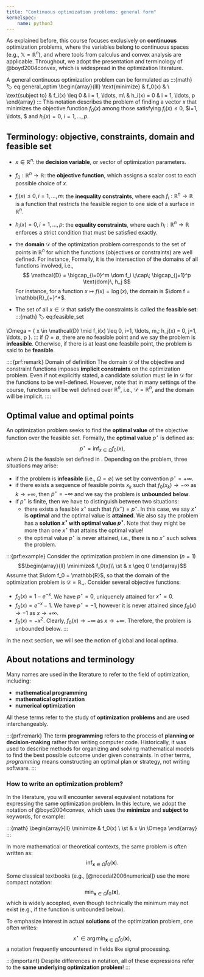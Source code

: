 ```yaml
--- 
title: "Continuous optimization problems: general form"
kernelspec:
    name: python3
---
```


As explained before, this course focuses exclusively on **continuous** optimization problems, where the variables belong to continuous spaces (e.g., $\mathbb{X} = \mathbb{R}^n$), and where tools from calculus and convex analysis are applicable. Throughout, we adopt the presentation and terminology of @boyd2004convex, which is widespread in the optimization literature.   

A general continuous optimization problem can be formulated as
:::{math}
:label: eq:general_optim
\begin{array}{lll}
\text{minimize}     & f_0(x) & \\
\text{subject to}   & f_i(x) \leq 0 & i = 1, \ldots, m\\
& h_i(x)  = 0 & i = 1, \ldots, p
\end{array}
:::
This notation describes the problem of finding a vector $x$ that minimizes the objective function $f_0(x)$ among those satisfying $f_i(x) \leq 0$, $i=1, \ldots, $ and $h_i(x) = 0$, $i=1, \ldots, p$. 

## Terminology: objective, constraints, domain and feasible set

- $x \in \mathbb{R}^n$: the **decision variable**, or vector of optimization parameters.
- $f_0: \mathbb{R}^n \to \mathbb{R}$: the **objective function**, which assigns a scalar cost to each possible choice of $x$. 
- $f_i(x) \leq 0, i=1, \ldots, m$: the **inequality constraints**, where each $f_i: \mathbb{R}^n \to \mathbb{R}$ is a function that restricts the feasible region to one side of a surface in $\mathbb{R}^n$.
- $h_i(x) = 0, i=1, \ldots, p$: the **equality constraints**, where each $h_i: \mathbb{R}^n \to \mathbb{R}$ enforces a strict condition that must be satisfied exactly.
- the **domain** $\mathcal{D}$ of the optimization problem [](#eq:general_optim) corresponds to the set of points in $\mathbb{R}^n$ for which the functions (objectives or constraints) are well defined. For instance, Formally, it is the intersection of the domains of all functions involved, i.e., 
$$
\mathcal{D} = \bigcap_{i=0}^m \dom f_i \;\cap\; \bigcap_{j=1}^p \text{dom}\, h_j
$$
For instance, for a function $x \mapsto f(x)=\log(x)$, the domain is $\dom f = \mathbb{R}_{+}^*$. 

- The set of all $x \in \mathcal{D}$ that satisfy the constraints is called the **feasible set**:
:::{math}
:label: eq:feasible_set

\Omega = \{ x \in \mathcal{D} \mid f_i(x) \leq 0, i=1, \ldots, m,\; h_j(x) = 0, j=1, \ldots, p \}.
:::
if $\Omega = \emptyset$, there are no feasible point and we say the problem is **infeasible**. Otherwise, if there is at least one feasbile point, the problem is said to be **feasible**. 

::::{prf:remark} Domain of definition
The domain $\mathcal{D}$ of the objective and constraint functions imposes **implicit constraints** on the optimization problem. Even if not explicitly stated, a candidate solution must lie in $\mathcal{D}$ for the functions to be well-defined. 
However, note that in many settings of the course, functions will be well defined over $\mathbb{R}^n$, i.e., $\mathcal{D}=\mathbb{R}^n$, and the domain will be implicit. 
::::

## Optimal value and optimal points

An optimization problem seeks to find the **optimal value** of the objective function over the feasible set. Formally, the **optimal value** $p^\star$ is defined as:
$$
p^\star = \inf_{x \in \Omega} f_0(x),
$$
where $\Omega$ is the feasible set defined in [](#eq:feasible_set). Depending on the problem, three situations may arise:

- if the problem is **infeasible** (i.e., $\Omega = \emptyset$) we set by convention $p^\star = +\infty$.
- if there exists a sequence of feasible points $x_k$ such that $f_0(x_k) \to -\infty$ as $k\to + \infty$, then $p^\star = -\infty$ and we say the problem is **unbounded below**.
- if $p^\star$ is finite, then we have to distinguish between two situations: 
    - there exists a feasible $x^\star$ such that $f(x^\star) = p^\star$. In this case, we say $x^\star$ is **optimal** and the optimal value is **attained**. We also say the problem [](#eq:general_optim) has a **solution $x^\star$ with optimal value $p^\star$**. Note that they might be more than one $x^\star$ that attains the optimal value!
    - the optimal value $p^\star$ is never attained, i.e., there is no $x^\star$ such solves the problem. 

:::{prf:example}
Consider the optimization problem in one dimension ($n=1$)
$$\begin{array}{ll}
\minimize& f_0(x)\\
\st & x \geq 0 \end{array}$$
Assume that $\dom f_0 = \mathbb{R}$, so that the domain of the optimization problem is $\mathcal{D} = \mathbb{R}_+$. Consider several objective functions:
- $f_0(x) = 1-e^{-x}$. We have $p^\star = 0$, uniquenely attained for $x^\star = 0$. 
- $f_0(x) = e^{-x} - 1$.  We have $p^\star = -1$, however it is never attained since $f_0(x) \to -1$ as $x\to +\infty$. 
- $f_0(x) = -x^2$. Clearly, $f_0(x) \to -\infty$ as $x \to +\infty$. Therefore, the problem is unbounded below. 
:::

In the next section, we will see the notion of global and local optima. 

## About notations and terminology

Many names are used in the literature to refer to the field of optimization, including:
- **mathematical programming**
- **mathematical optimization**
- **numerical optimization**

All these terms refer to the study of **optimization problems** and are used interchangeably. 

:::{prf:remark}
The term **programming** refers to the process of **planning or decision-making** rather than writing computer code. Historically, it was used to describe methods for organizing and solving mathematical models to find the best possible outcome under given constraints. In other terms, *programming* means constructing an optimal plan or strategy, not writing software.
:::

### How to write an optimization problem? 

In the literature, you will encounter several equivalent notations for expressing the same optimization problem. In this lecture, we adopt the notation of @boyd2004convex, which uses the **minimize** and **subject to** keywords, for example:

:::{math}
\begin{array}{ll}
\minimize & f_0(x) \\
\st & x \in \Omega
\end{array}
:::

In more mathematical or theoretical contexts, the same problem is often written as:
$$
\inf_{\mathbf{x} \in \Omega} f_0(\mathbf{x}).
$$

Some classical textbooks (e.g., [@nocedal2006numerical]) use the more compact notation:
$$
\min_{\mathbf{x} \in \Omega} f_0(\mathbf{x}),
$$
which is widely accepted, even though technically the minimum may not exist (e.g., if the function is unbounded below).

To emphasize interest in actual **solutions** of the optimization problem, one often writes:
$$
x^\star \in \arg\min_{\mathbf{x} \in \Omega} f_0(\mathbf{x}),
$$
a notation frequently encountered in fields like signal processing.

:::{important}
Despite differences in notation, all of these expressions refer to the **same underlying optimization problem**!
:::


